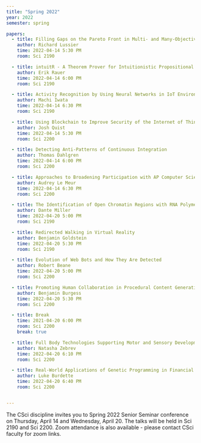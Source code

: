 ```yaml
---
title: "Spring 2022"
year: 2022
semester: spring

papers:
  - title: Filling Gaps on the Pareto Front in Multi- and Many-Objective Optimization
    author: Richard Lussier
    time: 2022-04-14 5:30 PM
    room: Sci 2190

  - title: intuitR - A Theorem Prover for Intuitionistic Propositional Logic
    author: Erik Rauer
    time: 2022-04-14 6:00 PM
    room: Sci 2190

  - title: Activity Recognition by Using Neural Networks in IoT Environment
    author: Machi Iwata
    time: 2022-04-14 6:30 PM
    room: Sci 2190

  - title: Using Blockchain to Improve Security of the Internet of Things
    author: Josh Quist
    time: 2022-04-14 5:30 PM
    room: Sci 2200

  - title: Detecting Anti-Patterns of Continuous Integration
    author: Thomas Dahlgren
    time: 2022-04-14 6:00 PM
    room: Sci 2200

  - title: Approaches to Broadening Participation with AP Computer Science Principles
    author: Audrey Le Meur
    time: 2022-04-14 6:30 PM
    room: Sci 2200

  - title: The Identification of Open Chromatin Regions with RNA Polymerase Activity
    author: Dante Miller
    time: 2022-04-20 5:00 PM
    room: Sci 2190

  - title: Redirected Walking in Virtual Reality
    author: Benjamin Goldstein
    time: 2022-04-20 5:30 PM
    room: Sci 2190

  - title: Evolution of Web Bots and How They Are Detected
    author: Robert Beane
    time: 2022-04-20 5:00 PM
    room: Sci 2200

  - title: Promoting Human Collaboration in Procedural Content Generation Tools for Game Development
    author: Benjamin Burgess
    time: 2022-04-20 5:30 PM
    room: Sci 2200

  - title: Break
    time: 2021-04-20 6:00 PM
    room: Sci 2200
    break: true

  - title: Full Body Technologies Supporting Motor and Sensory Development in Children
    author: Natasha Zebrev
    time: 2022-04-20 6:10 PM
    room: Sci 2200

  - title: Real-World Applications of Genetic Programming in Financial Trading
    author: Luke Burdette
    time: 2022-04-20 6:40 PM
    room: Sci 2200


---
```


The CSci discipline invites you to Spring 2022 Senior Seminar conference on
Thursday, April 14 and Wednesday, April 20.
The talks will be held in Sci 2190 and Sci 2200. 
Zoom attendance is also available - please contact CSci faculty for zoom links.  







